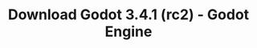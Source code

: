 ---
# Generated by /tools/generators/src/download_archive_generator !!! do not edit by hand !!!
title: 'Download Godot 3.4.1 (rc2) - Godot Engine'
type: 'download/archive'
name: '3.4.1'
flavor: 'rc2'
release_date: '2021-12-08T03:00:00-00:00'
release_notes: 'article/release-candidate-godot-3-4-1-rc-2/'
primaryPlatforms:
  - 'android.apk'
  - 'macos.universal'
  - 'windows.64'
  - 'linux_server.headless.64'
  - 'web'
  - 'templates'
links:
  android.apk:
    name: 'android.apk'
    title: 'Android'
    caption: 'Universal APK (ARM64 + ARMv7 + x86_64 + x86)'
    tags:
      - 'APK download'
      - 'ARM64/v7'
      - 'x86 (64 & 32 bit)'
    hosts:
      github_builds:
        regular: 'https://github.com/godotengine/godot-builds/releases/download/3.4.1-rc2/Godot_v3.4.1-rc2_android_editor.apk'
        mono: '#'
      github:
        regular: 'https://github.com/godotengine/godot/releases/download/3.4.1-rc2/Godot_v3.4.1-rc2_android_editor.apk'
        mono: '#'
  macos.universal:
    name: 'macos.universal'
    title: 'macOS'
    caption: 'Universal (x86_64 + Apple Silicon)'
    tags:
      - 'Intel/Apple Silicon'
      - '64 bit'
    hosts:
      github_builds:
        regular: 'https://github.com/godotengine/godot-builds/releases/download/3.4.1-rc2/Godot_v3.4.1-rc2_osx.universal.zip'
        mono: 'https://github.com/godotengine/godot-builds/releases/download/3.4.1-rc2/Godot_v3.4.1-rc2_mono_osx.universal.zip'
      github:
        regular: 'https://github.com/godotengine/godot/releases/download/3.4.1-rc2/Godot_v3.4.1-rc2_osx.universal.zip'
        mono: 'https://github.com/godotengine/godot/releases/download/3.4.1-rc2/Godot_v3.4.1-rc2_mono_osx.universal.zip'
  windows.64:
    name: 'windows.64'
    title: 'Windows'
    caption: 'Standard (x86_64)'
    tags:
      - '64 bit'
    hosts:
      github_builds:
        regular: 'https://github.com/godotengine/godot-builds/releases/download/3.4.1-rc2/Godot_v3.4.1-rc2_win64.exe.zip'
        mono: 'https://github.com/godotengine/godot-builds/releases/download/3.4.1-rc2/Godot_v3.4.1-rc2_mono_win64.zip'
      github:
        regular: 'https://github.com/godotengine/godot/releases/download/3.4.1-rc2/Godot_v3.4.1-rc2_win64.exe.zip'
        mono: 'https://github.com/godotengine/godot/releases/download/3.4.1-rc2/Godot_v3.4.1-rc2_mono_win64.zip'
  linux_server.headless.64:
    name: 'linux_server.headless.64'
    title: 'Linux Server'
    caption: 'Headless (x86_64)'
    tags:
      - '64 bit'
      - 'Headless'
    hosts:
      github_builds:
        regular: 'https://github.com/godotengine/godot-builds/releases/download/3.4.1-rc2/Godot_v3.4.1-rc2_linux_headless.64.zip'
        mono: 'https://github.com/godotengine/godot-builds/releases/download/3.4.1-rc2/Godot_v3.4.1-rc2_mono_linux_headless_64.zip'
      github:
        regular: 'https://github.com/godotengine/godot/releases/download/3.4.1-rc2/Godot_v3.4.1-rc2_linux_headless.64.zip'
        mono: 'https://github.com/godotengine/godot/releases/download/3.4.1-rc2/Godot_v3.4.1-rc2_mono_linux_headless_64.zip'
  web:
    name: 'web'
    title: 'Web editor'
    caption: ''
    tags:
      - 'Self-hosted'
      - 'Cross-platform'
    hosts:
      github_builds:
        regular: 'https://github.com/godotengine/godot-builds/releases/download/3.4.1-rc2/Godot_v3.4.1-rc2_web_editor.zip'
        mono: '#'
      github:
        regular: 'https://github.com/godotengine/godot/releases/download/3.4.1-rc2/Godot_v3.4.1-rc2_web_editor.zip'
        mono: '#'
  linux.64:
    name: 'linux.64'
    title: 'Linux'
    caption: 'Standard (x86_64)'
    tags:
      - '64 bit'
    hosts:
      github_builds:
        regular: 'https://github.com/godotengine/godot-builds/releases/download/3.4.1-rc2/Godot_v3.4.1-rc2_x11.64.zip'
        mono: 'https://github.com/godotengine/godot-builds/releases/download/3.4.1-rc2/Godot_v3.4.1-rc2_mono_x11_64.zip'
      github:
        regular: 'https://github.com/godotengine/godot/releases/download/3.4.1-rc2/Godot_v3.4.1-rc2_x11.64.zip'
        mono: 'https://github.com/godotengine/godot/releases/download/3.4.1-rc2/Godot_v3.4.1-rc2_mono_x11_64.zip'
  linux.32:
    name: 'linux.32'
    title: 'Linux'
    caption: 'Standard (x86)'
    tags:
      - '32 bit'
    hosts:
      github_builds:
        regular: 'https://github.com/godotengine/godot-builds/releases/download/3.4.1-rc2/Godot_v3.4.1-rc2_x11.32.zip'
        mono: 'https://github.com/godotengine/godot-builds/releases/download/3.4.1-rc2/Godot_v3.4.1-rc2_mono_x11_32.zip'
      github:
        regular: 'https://github.com/godotengine/godot/releases/download/3.4.1-rc2/Godot_v3.4.1-rc2_x11.32.zip'
        mono: 'https://github.com/godotengine/godot/releases/download/3.4.1-rc2/Godot_v3.4.1-rc2_mono_x11_32.zip'
  windows.32:
    name: 'windows.32'
    title: 'Windows'
    caption: 'Standard (x86)'
    tags:
      - '32 bit'
    hosts:
      github_builds:
        regular: 'https://github.com/godotengine/godot-builds/releases/download/3.4.1-rc2/Godot_v3.4.1-rc2_win32.exe.zip'
        mono: 'https://github.com/godotengine/godot-builds/releases/download/3.4.1-rc2/Godot_v3.4.1-rc2_mono_win32.zip'
      github:
        regular: 'https://github.com/godotengine/godot/releases/download/3.4.1-rc2/Godot_v3.4.1-rc2_win32.exe.zip'
        mono: 'https://github.com/godotengine/godot/releases/download/3.4.1-rc2/Godot_v3.4.1-rc2_mono_win32.zip'
  linux_server.64:
    name: 'linux_server.64'
    title: 'Linux Server'
    caption: 'Standard (x86_64)'
    tags:
      - '64 bit'
    hosts:
      github_builds:
        regular: 'https://github.com/godotengine/godot-builds/releases/download/3.4.1-rc2/Godot_v3.4.1-rc2_linux_server.64.zip'
        mono: 'https://github.com/godotengine/godot-builds/releases/download/3.4.1-rc2/Godot_v3.4.1-rc2_mono_linux_server_64.zip'
      github:
        regular: 'https://github.com/godotengine/godot/releases/download/3.4.1-rc2/Godot_v3.4.1-rc2_linux_server.64.zip'
        mono: 'https://github.com/godotengine/godot/releases/download/3.4.1-rc2/Godot_v3.4.1-rc2_mono_linux_server_64.zip'
  aar_library:
    name: 'aar_library'
    title: 'AAR library'
    caption: ''
    tags:
      - 'Android plugins'
      - 'Java'
      - 'Kotlin'
    hosts:
      github_builds:
        regular: 'https://github.com/godotengine/godot-builds/releases/download/3.4.1-rc2/godot-lib.3.4.1.rc2.release.aar'
        mono: 'https://github.com/godotengine/godot-builds/releases/download/3.4.1-rc2/godot-lib.3.4.1.rc2.mono.release.aar'
      github:
        regular: 'https://github.com/godotengine/godot/releases/download/3.4.1-rc2/godot-lib.3.4.1.rc2.release.aar'
        mono: 'https://github.com/godotengine/godot/releases/download/3.4.1-rc2/godot-lib.3.4.1.rc2.mono.release.aar'
  templates:
    name: 'templates'
    title: 'Export templates'
    caption: ''
    tags:
      - 'Used to export your games to all supported platforms'
    hosts:
      github_builds:
        regular: 'https://github.com/godotengine/godot-builds/releases/download/3.4.1-rc2/Godot_v3.4.1-rc2_export_templates.tpz'
        mono: 'https://github.com/godotengine/godot-builds/releases/download/3.4.1-rc2/Godot_v3.4.1-rc2_mono_export_templates.tpz'
      github:
        regular: 'https://github.com/godotengine/godot/releases/download/3.4.1-rc2/Godot_v3.4.1-rc2_export_templates.tpz'
        mono: 'https://github.com/godotengine/godot/releases/download/3.4.1-rc2/Godot_v3.4.1-rc2_mono_export_templates.tpz'
---